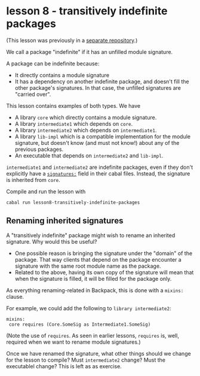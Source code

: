 # lesson 8 - transitively indefinite packages

(This lesson was previously in a [separate
repository](https://twitter.com/DiazCarrete/status/1379126087637143556).)

We call a package "indefinite" if it has an unfilled module signature. 

A package can be indefinite because: 

- It directly contains a module signature
- It has a dependency on another indefinite package, and doesn't fill the
  other package's signatures. In that case, the unfilled signatures are
  "carried over".

This lesson contains examples of both types. We have 

- A library `core` which directly contains a module signature.
- A library `intermediate1` which depends on `core`.
- A library `intermediate2` which depends on `intermediate1`.
- A library `lib-impl` which is a compatible implementation for the
  module signature, but doesn't know (and must not know!) about any of the
  previous packages.
- An executable that depends on `intermediate2` and `lib-impl`.

`intermediate1` and `intermediate2` are indefinite packages, even if they don't
explicitly have a
[`signatures:`](https://cabal.readthedocs.io/en/latest/cabal-package.html#pkg-field-library-signatures)
field in their cabal files. Instead, the signature is inherited from `core`.

Compile and run the lesson with

    cabal run lesson8-transitively-indefinite-packages

## Renaming inherited signatures

A "transitively indefinite" package might wish to rename an inherited
signature. Why would this be useful? 

- One possible reason is bringing the signature under the "domain" of the
  package. That way clients that depend on the package encounter a signature
  with the same root module name as the package.
- Related to the above, having its own copy of the signature will mean that
  when the signature is filled, it will be filled for the package only.
  
As everything renaming-related in Backpack, this is done with a `mixins:`
clause.

For example, we could add the following to `library intermediate2`:

    mixins:
     core requires (Core.SomeSig as Intermediate1.SomeSig)

(Note the use of `requires`. As seen in earlier lessons, `requires` is, well,
required when we want to rename module signatures.)

Once we have renamed the signature, what other things should we change for the
lesson to compile? Must `intermediate2` change? Must the executablel change?
This is left as as exercise.

